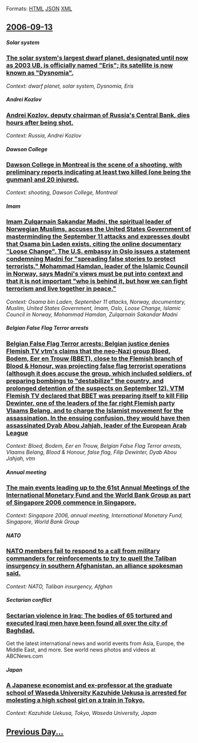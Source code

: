 
Formats: [HTML](2006/09/13/index.html)  [JSON](2006/09/13/index.json)  [XML](2006/09/13/index.xml)  

## [2006-09-13](/news/2006/09/13/index.md)

##### Solar system
### [ The solar system's largest dwarf planet, designated until now as 2003 UB, is officially named "Eris"; its satellite is now known as "Dysnomia".](/news/2006/09/13/the-solar-system-s-largest-dwarf-planet-designated-until-now-as-2003-ub-is-officially-named-eris-its-satellite-is-now-known-as-dysnom.md)
_Context: dwarf planet, solar system, Dysnomia, Eris_

##### Andrei Kozlov
### [ Andrei Kozlov, deputy chairman of Russia's Central Bank, dies hours after being shot. ](/news/2006/09/13/andrei-kozlov-deputy-chairman-of-russia-s-central-bank-dies-hours-after-being-shot.md)
_Context: Russia, Andrei Kozlov_

##### Dawson College
### [ Dawson College in Montreal is the scene of a shooting, with preliminary reports indicating at least two killed (one being the gunman) and 20 injured. ](/news/2006/09/13/dawson-college-in-montreal-is-the-scene-of-a-shooting-with-preliminary-reports-indicating-at-least-two-killed-one-being-the-gunman-and-2.md)
_Context: shooting, Dawson College, Montreal_

##### Imam
### [ Imam Zulqarnain Sakandar Madni, the spiritual leader of Norwegian Muslims, accuses the United States Government of masterminding the September 11 attacks and expresses doubt that Osama bin Laden exists, citing the online documentary "Loose Change". The U.S. embassy in Oslo issues a statement condemning Madni for "spreading false stories to protect terrorists." Mohammad Hamdan, leader of the Islamic Council in Norway, says Madni's views must be put into context and that it is not important "who is behind it, but how we can fight terrorism and live together in peace." ](/news/2006/09/13/imam-zulqarnain-sakandar-madni-the-spiritual-leader-of-norwegian-muslims-accuses-the-united-states-government-of-masterminding-the-septem.md)
_Context: Osama bin Laden, September 11 attacks, Norway, documentary, Muslim, United States Government, Imam, Oslo, Loose Change, Islamic Council in Norway, Mohammad Hamdan, Zulqarnain Sakandar Madni_

##### Belgian False Flag Terror arrests
### [ Belgian False Flag Terror arrests: Belgian justice denies Flemish TV vtm's claims that the neo-Nazi group Bloed, Bodem, Eer en Trouw (BBET), close to the Flemish branch of Blood & Honour, was projecting false flag terrorist operations (although it does accuse the group, which included soldiers, of preparing bombings to "destabilize" the country, and prolonged detention of the suspects on September 12). VTM Flemish TV declared that BBET was preparing itself to kill Filip Dewinter, one of the leaders of the far right Flemish party Vlaams Belang, and to charge the Islamist movement for the assassination. In the ensuing confusion, they would have then assassinated Dyab Abou Jahjah, leader of the European Arab League ](/news/2006/09/13/belgian-false-flag-terror-arrests-belgian-justice-denies-flemish-tv-vtmas-claims-that-the-neo-nazi-group-bloed-bodem-eer-en-trouw-bbe.md)
_Context: Bloed, Bodem, Eer en Trouw, Belgian False Flag Terror arrests, Vlaams Belang, Blood & Honour, false flag, Filip Dewinter, Dyab Abou Jahjah, vtm_

##### Annual meeting
### [ The main events leading up to the 61st Annual Meetings of the International Monetary Fund and the World Bank Group as part of Singapore 2006 commence in Singapore. ](/news/2006/09/13/the-main-events-leading-up-to-the-61st-annual-meetings-of-the-international-monetary-fund-and-the-world-bank-group-as-part-of-singapore-200.md)
_Context: Singapore 2006, annual meeting, International Monetary Fund, Singapore, World Bank Group_

##### NATO
### [ NATO members fail to respond to a call from military commanders for reinforcements to try to quell the Taliban insurgency in southern Afghanistan, an alliance spokesman said. ](/news/2006/09/13/nato-members-fail-to-respond-to-a-call-from-military-commanders-for-reinforcements-to-try-to-quell-the-taliban-insurgency-in-southern-afgha.md)
_Context: NATO, Taliban insurgency, Afghan_

##### Sectarian conflict
### [ Sectarian violence in Iraq: The bodies of 65 tortured and executed Iraqi men have been found all over the city of Baghdad. ](/news/2006/09/13/sectarian-violence-in-iraq-the-bodies-of-65-tortured-and-executed-iraqi-men-have-been-found-all-over-the-city-of-baghdad.md)
Get the latest international news and world events from Asia, Europe, the Middle East, and more. See world news photos and videos at ABCNews.com

##### Japan
### [ A Japanese economist and ex-professor at the graduate school of Waseda University Kazuhide Uekusa is arrested for molesting a high school girl on a train in Tokyo.](/news/2006/09/13/a-japanese-economist-and-ex-professor-at-the-graduate-school-of-waseda-university-kazuhide-uekusa-is-arrested-for-molesting-a-high-school-g.md)
_Context: Kazuhide Uekusa, Tokyo, Waseda University, Japan_

## [Previous Day...](/news/2006/09/12/index.md)

